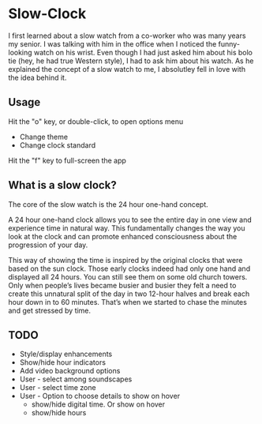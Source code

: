 # Slow-Clock

I first learned about a slow watch from a co-worker who was many years my senior. I was talking with him in the office when I noticed the funny-looking watch on his wrist. Even though I had just asked him about his bolo tie (hey, he had true Western style), I had to ask him about his watch. As he explained the concept of a slow watch to me, I absolutley fell in love with the idea behind it.

## Usage

Hit the "o" key, or double-click, to open options menu

- Change theme
- Change clock standard

Hit the "f" key to full-screen the app

## What is a slow clock?

The core of the slow watch is the 24 hour one-hand concept.

A 24 hour one-hand clock allows you to see the entire day in one view and experience time in natural way. This fundamentally changes the way you look at the clock and can promote enhanced consciousness about the progression of your day.

This way of showing the time is inspired by the original clocks that were based on the sun clock. Those early clocks indeed had only one hand and displayed all 24 hours. You can still see them on some old church towers. Only when people’s lives became busier and busier they felt a need to create this unnatural split of the day in two 12-hour halves and break each hour down in to 60 minutes. That’s when we started to chase the minutes and get stressed by time.

## TODO

- Style/display enhancements
- Show/hide hour indicators
- Add video background options
- User - select among soundscapes
- User - select time zone
- User - Option to choose details to show on hover
  - show/hide digital time. Or show on hover
  - show/hide hours

